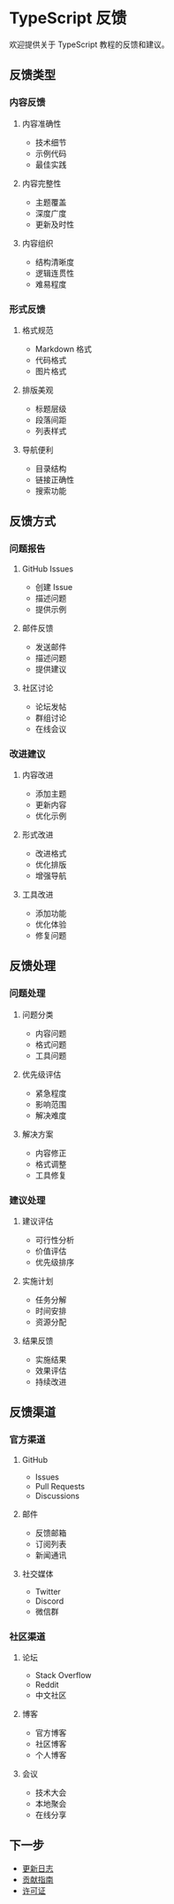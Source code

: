 # TypeScript 反馈

欢迎提供关于 TypeScript 教程的反馈和建议。

## 反馈类型

### 内容反馈

1. 内容准确性
   - 技术细节
   - 示例代码
   - 最佳实践

2. 内容完整性
   - 主题覆盖
   - 深度广度
   - 更新及时性

3. 内容组织
   - 结构清晰度
   - 逻辑连贯性
   - 难易程度

### 形式反馈

1. 格式规范
   - Markdown 格式
   - 代码格式
   - 图片格式

2. 排版美观
   - 标题层级
   - 段落间距
   - 列表样式

3. 导航便利
   - 目录结构
   - 链接正确性
   - 搜索功能

## 反馈方式

### 问题报告

1. GitHub Issues
   - 创建 Issue
   - 描述问题
   - 提供示例

2. 邮件反馈
   - 发送邮件
   - 描述问题
   - 提供建议

3. 社区讨论
   - 论坛发帖
   - 群组讨论
   - 在线会议

### 改进建议

1. 内容改进
   - 添加主题
   - 更新内容
   - 优化示例

2. 形式改进
   - 改进格式
   - 优化排版
   - 增强导航

3. 工具改进
   - 添加功能
   - 优化体验
   - 修复问题

## 反馈处理

### 问题处理

1. 问题分类
   - 内容问题
   - 格式问题
   - 工具问题

2. 优先级评估
   - 紧急程度
   - 影响范围
   - 解决难度

3. 解决方案
   - 内容修正
   - 格式调整
   - 工具修复

### 建议处理

1. 建议评估
   - 可行性分析
   - 价值评估
   - 优先级排序

2. 实施计划
   - 任务分解
   - 时间安排
   - 资源分配

3. 结果反馈
   - 实施结果
   - 效果评估
   - 持续改进

## 反馈渠道

### 官方渠道

1. GitHub
   - Issues
   - Pull Requests
   - Discussions

2. 邮件
   - 反馈邮箱
   - 订阅列表
   - 新闻通讯

3. 社交媒体
   - Twitter
   - Discord
   - 微信群

### 社区渠道

1. 论坛
   - Stack Overflow
   - Reddit
   - 中文社区

2. 博客
   - 官方博客
   - 社区博客
   - 个人博客

3. 会议
   - 技术大会
   - 本地聚会
   - 在线分享

## 下一步

- [更新日志](./22-changelog.md)
- [贡献指南](./23-contributing.md)
- [许可证](./24-license.md)
